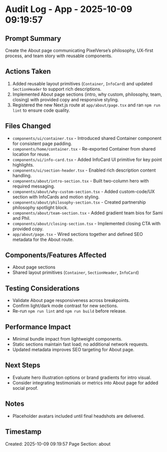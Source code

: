 # Audit Log - App - 2025-10-09 09:19:57

## Prompt Summary

Create the About page communicating PixelVerse’s philosophy, UX-first process, and team story with reusable components.

## Actions Taken

1. Added reusable layout primitives (`Container`, `InfoCard`) and updated `SectionHeader` to support rich descriptions.
2. Implemented About page sections (intro, why custom, philosophy, team, closing) with provided copy and responsive styling.
3. Registered the new Next.js route at `app/about/page.tsx` and ran `npm run lint` to ensure code quality.

## Files Changed

- `components/ui/container.tsx` - Introduced shared Container component for consistent page padding.
- `components/home/container.tsx` - Re-exported Container from shared location for reuse.
- `components/ui/info-card.tsx` - Added InfoCard UI primitive for key point highlights.
- `components/ui/section-header.tsx` - Enabled rich description content handling.
- `components/about/intro-section.tsx` - Built two-column hero with required messaging.
- `components/about/why-custom-section.tsx` - Added custom-code/UX section with InfoCards and motion styling.
- `components/about/philosophy-section.tsx` - Created partnership philosophy spotlight block.
- `components/about/team-section.tsx` - Added gradient team bios for Sami and Phil.
- `components/about/closing-section.tsx` - Implemented closing CTA with provided copy.
- `app/about/page.tsx` - Wired sections together and defined SEO metadata for the About route.

## Components/Features Affected

- About page sections
- Shared layout primitives (`Container`, `SectionHeader`, `InfoCard`)

## Testing Considerations

- Validate About page responsiveness across breakpoints.
- Confirm light/dark mode contrast for new sections.
- Re-run `npm run lint` and `npm run build` before release.

## Performance Impact

- Minimal bundle impact from lightweight components.
- Static sections maintain fast load; no additional network requests.
- Updated metadata improves SEO targeting for About page.

## Next Steps

- Evaluate hero illustration options or brand gradients for intro visual.
- Consider integrating testimonials or metrics into About page for added social proof.

## Notes

- Placeholder avatars included until final headshots are delivered.

## Timestamp

Created: 2025-10-09 09:19:57
Page Section: about
